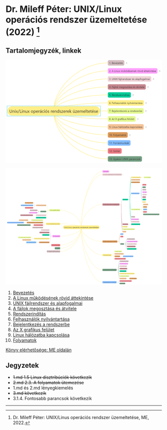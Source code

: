 # Dr. Mileff Péter: UNIX/Linux operációs rendszer üzemeltetése (2022) [^1]

## Tartalomjegyzék, linkek

![0](images/0.png)

![0_all](images/0_all.png)

1. [Bevezetés](1.md)
2. [A Linux működésének rövid áttekintése](2.md)
3. [UNIX fájlrendszer és alapfogalmai](3.md)
4. [A fájlok megosztása és átvitele](4.md)
5. [Rendszerindítás](5.md)
6. [Felhasználók nyilvántartása](6.md)
7. [Bejelentkezés a rendszerbe](7.md)
8. [Az X grafikus felület](8.md)
9. [Linux hálózatba kapcsolása](9.md)
10. [Folyamatok](10.md)

[Könyv elérhetősége: ME oldalán](https://users.iit.uni-miskolc.hu/~mileff/linux/Unix_Linux_rendszergazda_v0.95.pdf)

## Jegyzetek

* ~~1.md 1.5 Linux disztribúciók következik~~
* ~~2.md 2.3. A folyamatok ütemezése~~
* 1.md és 2.md lényegkiemelés
* ~~3.md következik~~
* 3.1.4. Fontosabb parancsok következik

---
[^1]: Dr. Mileff Péter: UNIX/Linus operációs rendszer üzemeltetése, ME, 2022.